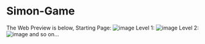 # Simon-Game

The Web Preview is below, 
Starting Page:
![image](https://user-images.githubusercontent.com/78686643/175551301-1ac8c922-103b-4d4d-a0e8-627bf856fd27.png)
Level 1:
![image](https://user-images.githubusercontent.com/78686643/175551536-047c95b6-4820-459d-b335-1d00eabd2bd8.png)
Level 2:
![image](https://user-images.githubusercontent.com/78686643/175551671-3e3c668e-a67b-4105-b4c7-936e02b365ad.png)
and so on...
